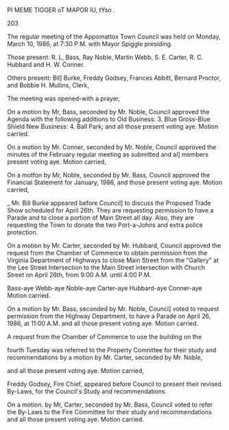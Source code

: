 PI MEME TIGGER oT MAPOR IU, tYso .

203

The regular meeting of the Appomattox Town Council was held on
Monday, March 10, 1986, at 7:30 P.M. with Mayor Spiggle presiding.

Those present: R. L, Bass, Ray Noble, Martin Webb, S. E. Carter,
R. C. Hubbard and H. W. Conner.

Others present: Bil] Burke, Freddy Godsey, Frances Abbitt,
Bernard Proctor, and Bobbie H. Mullins, Clerk,

The meeting was opened-with a prayer,

On a motion by Mr, Bass, seconded by Mr. Noble, Council approved the
Agenda with the following additions to Old Business: 3. Blue Gross-Blue Shield
New Business: 4. Ball Park; and all those present voting aye. Motion carried.

On a motion by Mr. Conner, seconded by Mr. Noble, Council approved the
minutes of the February regular meeting as submitted and al] members
present voting aye. Motion carried,

On a motfon by Mr, Noble, seconded by Mr. Bass, Council approved the
Financial Statement for January, 1986, and those present voting aye.
Motion carried,

_ Mr. Bill Burke appeared before Council] to discuss the Proposed Trade Show
scheduled for April 26th. They are requesting permission to have a Parade
and to close a portion of Main Street all day. Also, they are requesting
the Town to donate the two Port-a-Johns and extra police protection.

On a motion by Mr. Carter, seconded by Mr. Hubbard, Council approved
the request from the Chamber of Commerce to obtain permission from the
Virginia Department of Highways to close Main Street from the "Gallery"
at the Lee Street Intersection to the Main Street intersection with
Church Street on April 26th, from 9:00 A.M. until 4:00 P.M.

Bass-aye Webb-aye Noble-aye Carter-aye Hubbard-aye Conner-aye
Motion carried.

On a motion by Mr. Bass, seconded by Mr. Noble, Counci] voted to
request permission from the Highway Department, to have a Parade on
April 26, 1986, at 11:00 A.M. and all those present voting aye. Motion carried.

A request from the Chamber of Commerce to use the building on the

fourth Tuesday was referred to the Property Comnittee for their study and
recommendations by a motion by Mr. Carter, seconded by Mr. Noble,

and all those present voting aye. Motion carried,

Freddy Godsey, Fire Chief, appeared before Council to present their
revised By-Laws, for the Council's Study and recommendations.

On a motion. by Mr, Carter, seconded by Mr. Bass, Council voted to
refer the By-Laws to the Fire Committee for their study and recommendations
and all those present voting aye. Motion carried.

